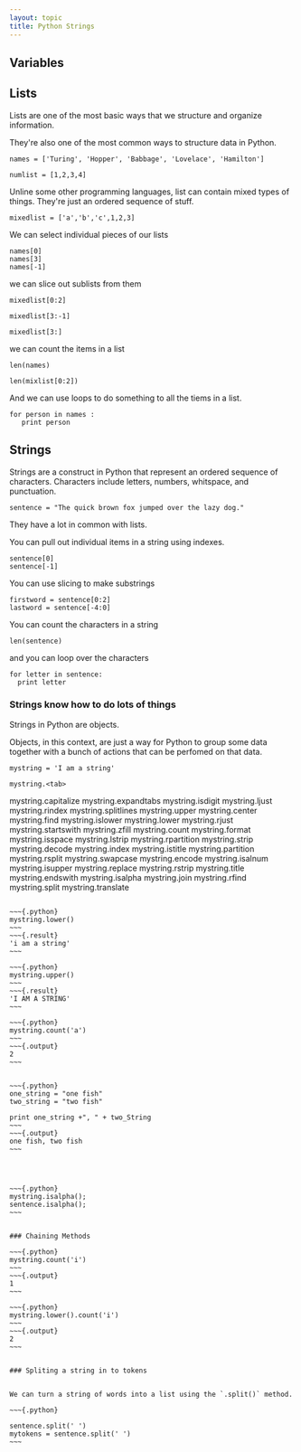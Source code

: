 ```yaml
---
layout: topic
title: Python Strings
---
```


## Variables

## Lists 

Lists are one of the most basic ways that we structure and organize information.

They're also one of the most common ways to structure data in Python.


~~~{.python}
names = ['Turing', 'Hopper', 'Babbage', 'Lovelace', 'Hamilton']

numlist = [1,2,3,4]

~~~

Unline some other programming languages, list can contain mixed types
of things. They're just an ordered sequence of stuff.

~~~{.python}
mixedlist = ['a','b','c',1,2,3]
~~~

We can select individual pieces of our lists

~~~{.python}
names[0]
names[3]
names[-1]
~~~

we can slice out sublists from them

~~~{.python}
mixedlist[0:2]

mixedlist[3:-1]

mixedlist[3:]

~~~

we can count the items in a list

~~~{.python}
len(names)

len(mixlist[0:2])
~~~



And we can use loops to do something to all the tiems in a list. 


~~~{.python}
for person in names :
   print person
~~~




## Strings

Strings are a construct in Python that represent an ordered sequence of characters.
Characters include letters, numbers, whitspace, and punctuation.

~~~{.python}
sentence = "The quick brown fox jumped over the lazy dog."
~~~

They have a lot in common with lists.

You can pull out individual items in a string using indexes.


~~~{.python}
sentence[0]
sentence[-1]
~~~

You can use slicing to make substrings


~~~{.python}
firstword = sentence[0:2]
lastword = sentence[-4:0]
~~~


You can count the characters in a string

~~~{.python}
len(sentence)
~~~


and you can loop over the characters

~~~{.python}
for letter in sentence:
  print letter
~~~






### Strings know how to do lots of things

Strings in Python are objects.

Objects, in this context, are just a way for Python to group some data together with a bunch of actions that can be perfomed on that data. 

~~~{.python}
mystring = 'I am a string'

mystring.<tab>
~~~


mystring.capitalize  mystring.expandtabs  mystring.isdigit     mystring.ljust       mystring.rindex      mystring.splitlines  mystring.upper
mystring.center      mystring.find        mystring.islower     mystring.lower       mystring.rjust       mystring.startswith  mystring.zfill
mystring.count       mystring.format      mystring.isspace     mystring.lstrip      mystring.rpartition  mystring.strip
mystring.decode      mystring.index       mystring.istitle     mystring.partition   mystring.rsplit      mystring.swapcase
mystring.encode      mystring.isalnum     mystring.isupper     mystring.replace     mystring.rstrip      mystring.title
mystring.endswith    mystring.isalpha     mystring.join        mystring.rfind       mystring.split       mystring.translate
```

~~~{.python}
mystring.lower()
~~~
~~~{.result}
'i am a string'
~~~

~~~{.python}
mystring.upper()
~~~
~~~{.result}
'I AM A STRING'
~~~

~~~{.python}
mystring.count('a')
~~~
~~~{.output}
2
~~~


~~~{.python}
one_string = "one fish"
two_string = "two fish"

print one_string +", " + two_String
~~~
~~~{.output}
one fish, two fish
~~~




~~~{.python}
mystring.isalpha();
sentence.isalpha();
~~~


### Chaining Methods

~~~{.python}
mystring.count('i')
~~~
~~~{.output}
1
~~~

~~~{.python}
mystring.lower().count('i')
~~~
~~~{.output}
2
~~~


### Spliting a string in to tokens


We can turn a string of words into a list using the `.split()` method.

~~~{.python}

sentence.split(' ')
mytokens = sentence.split(' ')
~~~
